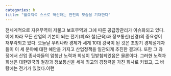 ```yaml
---
categories: b
title: "월요객석 스스로 혁신하는 한전의 모습을 기대한다"
---
```

전세계적으로 자유무역이 저물고 보호무역과 그에 따른 공급망관리가 이슈화되고 있다. 이에 따라 모든 산업의 기본이 되는 전기(피)와 철(근육)과 정보통신(신경)의 중요성이 재부각되고 있다. 오늘날 우리나라 경제가 세계 10대 강국이 된 것은 초창기 경제설계자들이 이 세 분야에 대한 혜안을 가지고 산업정책을 일관되게 추진한 결과다. 또한 그 과정에서 산업 종사자들의 엄청난 노력과 희생이 뒷받침되었음은 물론이다. 그러한 노력과 희생은 대한민국의 철강과 정보통신을 세계 최고의 경쟁력을 가진 회사로 키웠고, 그 바탕에는 전기가 있었다.이런 